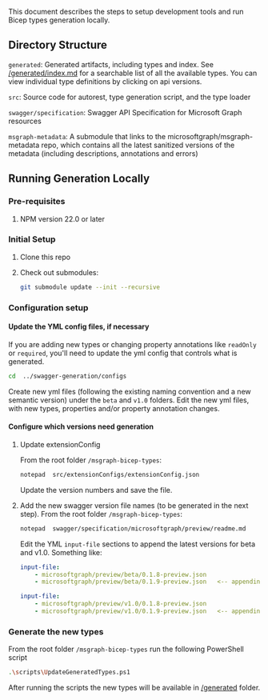 This document describes the steps to setup development tools and run Bicep types generation locally.

## Directory Structure

`generated`: Generated artifacts, including types and index. See [/generated/index.md](../generated/index.md) for a searchable list of all the available types. You can view individual type definitions by clicking on api versions.

`src`: Source code for autorest, type generation script, and the type loader

`swagger/specification`: Swagger API Specification for Microsoft Graph resources

`msgraph-metadata`: A submodule that links to the microsoftgraph/msgraph-metadata repo, which contains all the latest sanitized versions of the metadata (including descriptions, annotations and errors)


## Running Generation Locally

### Pre-requisites

1. NPM version 22.0 or later

### Initial Setup

1. Clone this repo
1. Check out submodules:

    ```sh
    git submodule update --init --recursive
    ```

### Configuration setup

#### Update the YML config files, if necessary

If you are adding new types or changing property annotations like `readOnly` or `required`, you'll need to update the yml config that controls what is generated.

```sh
cd  ../swagger-generation/configs
```

Create new yml files (following the existing naming convention and a new semantic version) under the `beta` and `v1.0` folders.
Edit the new yml files, with new types, properties and/or property annotation changes.

#### Configure which versions need generation

1. Update extensionConfig

    From the root folder `/msgraph-bicep-types`:

    ```sh
    notepad  src/extensionConfigs/extensionConfig.json
    ```

    Update the version numbers and save the file.

1. Add the new swagger version file names (to be generated in the next step).
From the root folder `/msgraph-bicep-types`:

    ```sh
    notepad  swagger/specification/microsoftgraph/preview/readme.md
    ```

    Edit the YML `input-file` sections to append the latest versions for beta and v1.0. Something like:

    ```yml
    input-file:
        - microsoftgraph/preview/beta/0.1.8-preview.json
        - microsoftgraph/preview/beta/0.1.9-preview.json   <-- appending new version

    input-file:
        - microsoftgraph/preview/v1.0/0.1.8-preview.json
        - microsoftgraph/preview/v1.0/0.1.9-preview.json   <-- appending new version
    ```

### Generate the new types

From the root folder `/msgraph-bicep-types` run the following PowerShell script

```sh
.\scripts\UpdateGeneratedTypes.ps1
```

After running the scripts the new types will be available in [/generated](./generated) folder.
